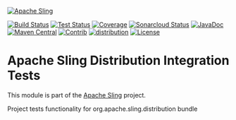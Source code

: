 [![Apache Sling](https://sling.apache.org/res/logos/sling.png)](https://sling.apache.org)

&#32;[![Build Status](https://ci-builds.apache.org/job/Sling/job/modules/job/sling-org-apache-sling-distribution-it/job/master/badge/icon)](https://ci-builds.apache.org/job/Sling/job/modules/job/sling-org-apache-sling-distribution-it/job/master/)&#32;[![Test Status](https://img.shields.io/jenkins/tests.svg?jobUrl=https://ci-builds.apache.org/job/Sling/job/modules/job/sling-org-apache-sling-distribution-it/job/master/)](https://ci-builds.apache.org/job/Sling/job/modules/job/sling-org-apache-sling-distribution-it/job/master/test/?width=800&height=600)&#32;[![Coverage](https://sonarcloud.io/api/project_badges/measure?project=apache_sling-org-apache-sling-distribution-it&metric=coverage)](https://sonarcloud.io/dashboard?id=apache_sling-org-apache-sling-distribution-it)&#32;[![Sonarcloud Status](https://sonarcloud.io/api/project_badges/measure?project=apache_sling-org-apache-sling-distribution-it&metric=alert_status)](https://sonarcloud.io/dashboard?id=apache_sling-org-apache-sling-distribution-it)&#32;[![JavaDoc](https://www.javadoc.io/badge/org.apache.sling/org.apache.sling.distribution.it.svg)](https://www.javadoc.io/doc/org.apache.sling/org.apache.sling.distribution.it)&#32;[![Maven Central](https://maven-badges.herokuapp.com/maven-central/org.apache.sling/org.apache.sling.distribution.it/badge.svg)](https://search.maven.org/#search%7Cga%7C1%7Cg%3A%22org.apache.sling%22%20a%3A%22org.apache.sling.distribution.it%22)&#32;[![Contrib](https://sling.apache.org/badges/status-contrib.svg)](https://github.com/apache/sling-aggregator/blob/master/docs/status/contrib.md)&#32;[![distribution](https://sling.apache.org/badges/group-distribution.svg)](https://github.com/apache/sling-aggregator/blob/master/docs/groups/distribution.md) [![License](https://img.shields.io/badge/License-Apache%202.0-blue.svg)](https://www.apache.org/licenses/LICENSE-2.0)

# Apache Sling Distribution Integration Tests

This module is part of the [Apache Sling](https://sling.apache.org) project.

Project tests functionality for org.apache.sling.distribution bundle
